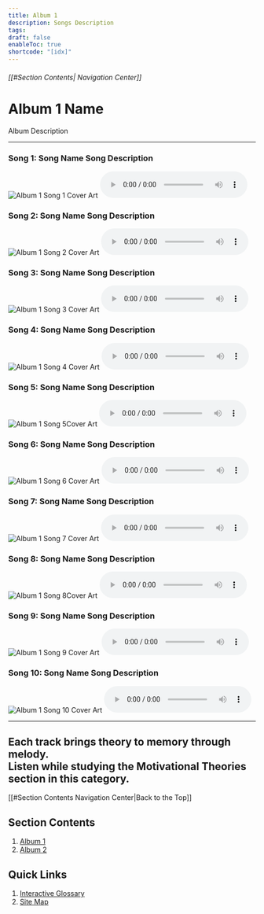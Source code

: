 ```yaml
---
title: Album 1
description: Songs Description
tags:
draft: false
enableToc: true
shortcode: "[idx]"
---
```

###### [[#Section Contents| Navigation Center]]
# Album 1 Name

Album Description

---

<div class="grid">

  <div>
	<h3><span class="song-title">Song 1: Song Name</span> Song Description</h3>
    <img src="/10-jukebox/alb-1/alb1-ca/alb1-s1-ca.jpg" alt="Album 1 Song 1 Cover Art">
	<audio controls src="/10-jukebox/alb-1/alb1-song/alb1-song1.mp3"></audio>
  </div>
  
  <div>
	<h3><span class="song-title">Song 2: Song Name</span> Song Description</h3>
    <img src="/10-jukebox/alb-1/alb1-ca/alb1-s2-ca.jpg" alt="Album 1 Song 2 Cover Art">
	<audio controls src="/10-jukebox/alb-1/alb1-song/alb1-song2.mp3"></audio>
  </div>
  <div>
    <h3><span class="song-title">Song  3: Song Name</span> Song Description</h3>
    <img src="/10-jukebox/alb-1/alb1-ca/alb1-s3-ca.jpg" alt="Album 1 Song 3  Cover Art">
	   <audio controls src="/10-jukebox/alb-1/alb1-song/alb1-song3.mp3"></audio>
  </div>
  <div>
    <h3><span class="song-title">Song 4: Song Name</span> Song Description</h3>
    <img src="/10-jukebox/alb-1/alb1-ca/alb1-s4-ca.jpg" alt="Album 1 Song 4 Cover Art">
	<audio controls src="/10-jukebox/alb-1/alb1-song/alb1-song4.mp3"></audio>
  </div>
  <div>
     <h3><span class="song-title">Song 5: Song Name</span> Song Description </h3>
    <img src="/10-jukebox/alb-1/alb1-ca/alb1-s5-ca.jpg" alt="Album 1 Song 5Cover Art">
	<audio controls src="/10-jukebox/alb-1/alb1-song/alb1-song5.mp3"></audio>
  </div>
  <div>
    <h3><span class="song-title">Song 6: Song Name</span> Song Description</h3>
    <img src="/10-jukebox/alb-1/alb1-ca/alb1-s6-ca.jpg" alt="Album 1 Song 6 Cover Art">
<audio controls src="/10-jukebox/alb-1/alb1-song/alb1-song6.mp3"></audio>
  </div>
  <div>
    <h3><span class="song-title">Song 7: Song Name</span> Song Description</h3>
    <img src="/10-jukebox/alb-1/alb1-ca/alb1-s1-ca.jpg" alt="Album 1 Song 7 Cover Art">
<audio controls src="/10-jukebox/alb-1/alb1-song/alb1-song7.mp3"></audio>
  </div>
  <div>
      <h3><span class="song-title">Song 8: Song Name</span> Song Description</h3>
    <img src="/10-jukebox/alb-1/alb1-ca/alb1-s8-ca.jpg" alt="Album 1 Song 8Cover Art">
	<audio controls src="/10-jukebox/alb-1/alb1-song/alb1-song8.mp3"></audio>

  </div>
  <div>
    <h3><span class="song-title">Song 9: Song Name</span> Song Description</h3>
       <img src="/10-jukebox/alb-1/alb1-ca/alb1-s9-ca.jpg" alt="Album 1 Song 9 Cover Art">
	<audio controls src="/10-jukebox/alb-1/alb1-song/alb9-song1.mp3"></audio>
  </div>
  <div>
    <h3><span class="song-title">Song 10: Song Name</span> Song Description</h3>
    <img src="/10-jukebox/alb-1/alb1-ca/alb1-s10-ca.jpg" alt="Album 1 Song 10 Cover Art">
	<audio controls src="/10-jukebox/alb-1/alb1-song/alb1-song10.mp3"></audio>
  </div>
</div>

---

Each track brings theory to memory through melody.  
Listen while studying the **Motivational Theories** section in this category.
---
[[#Section Contents Navigation Center|Back to the Top]]
## Section Contents
1. [Album 1](10-jukebox/alb-1/index.md)
2. [Album 2](10-jukebox/alb-2/index.md)
## Quick Links
1. [Interactive Glossary](00-welcome/9-glossary.md)
2. [Site Map](00-welcome/10-site-map.md)
